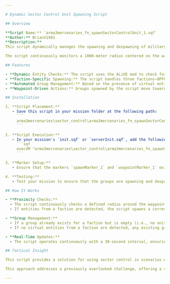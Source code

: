 ```yaml
---

# Dynamic Sector Control Unit Spawning Script

## Overview

**Script Name:** `arma3mercenaries_fn_spawnSectorControlUnit_1.sqf`  
**Author:** BrianV1981  
**Description:**  
This script dynamically manages the spawning and despawning of military groups based on the proximity of ALiVE-mod virtual entities to a specific waypoint marker, which serves as the waypoint for the spawned entity to move to and ultimatly take control the sector.

The script continuously monitors a 1000-meter radius centered on the waypoint marker (`waypointMarker_1`). It checks for the presence of entities from various factions (EAST, WEST, and GUER) and manages group activities accordingly. Each spawned group moves from their spawn point (`spawnMarker_1`) towards the waypoint, reacting based on the strategic importance of the location.

## Features

- **Dynamic Entity Checks:** The script uses the ALiVE mod to check for virtual entities within a specified radius around the waypoint marker.
- **Faction-Specific Spawning:** The script handles three factions—OPFOR (EAST), BLUFOR (WEST), and INDEPENDENT (GUER)—each with its own group type.
- **Automated Group Management:** Based on the presence of virtual entities, the script spawns and despawns groups dynamically, depending on which entities are present within the specified radius.
- **Waypoint-Driven Actions:** Groups spawned by the script move towards the waypoint marker.

## Installation

1. **Script Placement:**
   - Save this script in your mission folder at the following path:
     ```
     arma3mercenaries\sector_control\arma3mercenaries_fn_spawnSectorControlUnit_1.sqf
     ```

2. **Script Execution:**
   - In your mission's `init.sqf` or `serverInit.sqf`, add the following command to execute the script:
     ```sqf
     execVM "arma3mercenaries\sector_control\arma3mercenaries_fn_spawnSectorControlUnit_1.sqf";
     ```

3. **Marker Setup:**
   - Ensure that the markers `spawnMarker_1` and `waypointMarker_1` exist in your mission. The script uses `waypointMarker_1` as the focal point for checking the presence of ALiVE-mod virtual entities, influencing the dynamic control of spawning and despawning groups.

4. **Testing:**
   - Test your mission to ensure that the groups are spawning and despawning correctly based on the dynamics around the waypoint marker. Observe the group's movements to confirm they are responding effectively to the situation around the waypoint.

## How It Works

- **Proximity Checks:**
  - The script continuously checks a defined radius around the waypoint marker (`waypointMarker_1`) for virtual entities associated with each faction.
  - If entities from a faction are detected, the script spawns a corresponding group at the spawn marker (`spawnMarker_1`) and directs them to move towards the waypoint.

- **Group Management:**
  - If a group already exists for a faction but is empty (i.e., no units are alive), the script respawns the group.
  - If no virtual entities from a faction are detected, any existing group for that faction is despawned by eliminating its units.

- **Real-Time Updates:**
  - The script operates continuously with a 30-second interval, ensuring the game environment remains dynamic and responsive to ongoing tactical developments.

## Tactical Insight

This script provides a solution for using sector control in scenarios with ALiVE that spawns dynamic entities that do not trigger sectors for capture. By spawning a single unit at the sector after the virtual battle is decided, the sector can be claimed, ensuring a seamless and realistic experience in missions using ALiVE.

This approach addresses a previously overlooked challenge, offering a simple yet effective method for integrating sector control with dynamic virtual entities.

---
```


